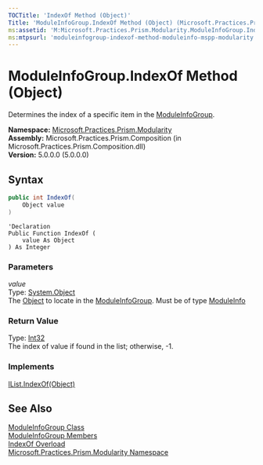 ```yaml
---
TOCTitle: 'IndexOf Method (Object)'
Title: 'ModuleInfoGroup.IndexOf Method (Object) (Microsoft.Practices.Prism.Modularity)'
ms:assetid: 'M:Microsoft.Practices.Prism.Modularity.ModuleInfoGroup.IndexOf(System.Object)'
ms:mtpsurl: 'moduleinfogroup-indexof-method-moduleinfo-mspp-modularity.md'
---
```


# ModuleInfoGroup.IndexOf Method (Object)

Determines the index of a specific item in the [ModuleInfoGroup](/patterns-practices/reference/moduleinfogroup-class-mspp-modularity).

**Namespace:** [Microsoft.Practices.Prism.Modularity](/patterns-practices/reference/mspp-modularity-namespace)  
**Assembly:** Microsoft.Practices.Prism.Composition (in Microsoft.Practices.Prism.Composition.dll)  
**Version:** 5.0.0.0 (5.0.0.0)

## Syntax

```C#
public int IndexOf(
	Object value
)
```

```VB
'Declaration
Public Function IndexOf ( 
	value As Object
) As Integer
```

### Parameters

*value*  
Type: [System.Object](http://msdn.microsoft.com/en-us/library/e5kfa45b)  
The [Object](http://msdn.microsoft.com/en-us/library/e5kfa45b) to locate in the [ModuleInfoGroup](/patterns-practices/reference/moduleinfogroup-class-mspp-modularity). Must be of type [ModuleInfo](/patterns-practices/reference/moduleinfo-class-mspp-modularity)

### Return Value

Type: [Int32](http://msdn.microsoft.com/en-us/library/td2s409d)    
The index of value if found in the list; otherwise, -1.

### Implements

[IList.IndexOf(Object)](http://msdn.microsoft.com/en-us/library/2zt6cw37)

## See Also

[ModuleInfoGroup Class](/patterns-practices/reference/moduleinfogroup-class-mspp-modularity)  
[ModuleInfoGroup Members](/patterns-practices/reference/moduleinfogroup-members-mspp-modularity)  
[IndexOf Overload](/patterns-practices/reference/moduleinfogroup-indexof-method-mspp-modularity)  
[Microsoft.Practices.Prism.Modularity Namespace](/patterns-practices/reference/mspp-modularity-namespace)  